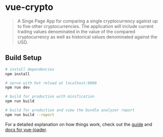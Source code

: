 # vue-crypto

> A Singe Page App for comparing a single cryptocurrency against up to five other cryptocurrencies.
> The application will include current trading values denominated in the value of the compared cryptocurrency as well as historical values denominated against the USD.

## Build Setup

``` bash
# install dependencies
npm install

# serve with hot reload at localhost:8080
npm run dev

# build for production with minification
npm run build

# build for production and view the bundle analyzer report
npm run build --report
```

For a detailed explanation on how things work, check out the [guide](http://vuejs-templates.github.io/webpack/) and [docs for vue-loader](http://vuejs.github.io/vue-loader).
